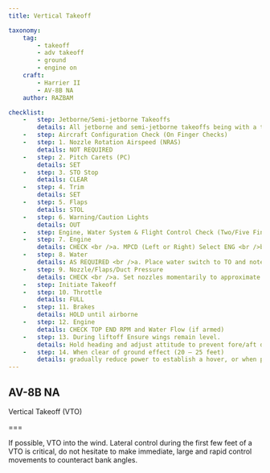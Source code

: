 ```yaml
---
title: Vertical Takeoff 

taxonomy:
    tag:
        - takeoff
        - adv takeoff
        - ground
        - engine on
    craft:
        - Harrier II
        - AV-8B NA
    author: RAZBAM

checklist:
    -   step: Jetborne/Semi-jetborne Takeoffs 
        details: All jetborne and semi-jetborne takeoffs being with a takeoff procedure and end with an accelerating transition to wingborne flight. The transition point between the takeoff procedure and the accelerating transition procedure begins once the aircraft is off the ground, the wings are level and the vane is centered. At this point, attitude and AOA can be safely increased and the Accelerating Transition can begin. 
    -   step: Aircraft Configuration Check (On Finger Checks)          
    -   step: 1. Nozzle Rotation Airspeed (NRAS) 
        details: NOT REQUIRED 
    -   step: 2. Pitch Carets (PC) 
        details: SET 
    -   step: 3. STO Stop 
        details: CLEAR 
    -   step: 4. Trim 
        details: SET 
    -   step: 5. Flaps 
        details: STOL 
    -   step: 6. Warning/Caution Lights 
        details: OUT         
    -   step: Engine, Water System & Flight Control Check (Two/Five Finger Checks) 
    -   step: 7. Engine 
        details: CHECK <br />a. MPCD (Left or Right) Select ENG <br />b. Accelerate engine from idle to 60%  <br />c. Check acceleration time within limits 35 to 60%  in 2.4 – 3.1 seconds. <br />d. IGV’s 10 to 21o at 60% 
    -   step: 8. Water  
        details: AS REQUIRED <br />a. Place water switch to TO and note RPM rise.  <br />b. Reset RPM to top end of acceleration band.
    -   step: 9. Nozzle/Flaps/Duct Pressure 
        details: CHECK <br />a. Set nozzles momentarily to approximate 50o  <br />b. Check flaps at approximately 62o  <br />c. Check duct pressure at approximately 45 PSI  <br />d. Place nozzles at the HOVER Stop and check angle.        
    -   step: Initiate Takeoff 
    -   step: 10. Throttle 
        details: FULL 
    -   step: 11. Brakes 
        details: HOLD until airborne 
    -   step: 12. Engine 
        details: CHECK TOP END RPM and Water Flow (if armed) 
    -   step: 13. During liftoff Ensure wings remain level. 
        details: Hold heading and adjust attitude to prevent fore/aft drift. 
    -   step: 14. When clear of ground effect (20 – 25 feet)
        details: gradually reduce power to establish a hover, or when passing 50 feet and clear of obstacles, being transition to wingborne flight. 
---
```


## AV-8B NA
Vertical Takeoff (VTO) 

===

If possible, VTO into the wind. Lateral control during the first few feet of a VTO is critical, do not hesitate to make immediate, large and rapid control movements to counteract bank angles. 
